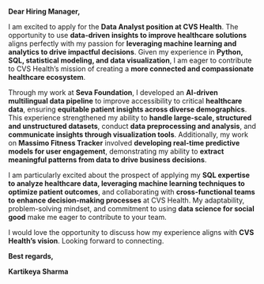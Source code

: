 **Dear Hiring Manager,**

  

I am excited to apply for the **Data Analyst position at CVS Health**. The opportunity to use **data-driven insights to improve healthcare solutions** aligns perfectly with my passion for **leveraging machine learning and analytics to drive impactful decisions**. Given my experience in **Python, SQL, statistical modeling, and data visualization**, I am eager to contribute to CVS Health’s mission of creating a **more connected and compassionate healthcare ecosystem**.

  

Through my work at **Seva Foundation**, I developed an **AI-driven multilingual data pipeline** to improve accessibility to critical **healthcare data**, ensuring **equitable patient insights across diverse demographics**. This experience strengthened my ability to **handle large-scale, structured and unstructured datasets**, conduct **data preprocessing and analysis**, and **communicate insights through visualization tools**. Additionally, my work on **Massimo Fitness Tracker** involved **developing real-time predictive models for user engagement**, demonstrating my ability to **extract meaningful patterns from data to drive business decisions**.

  

I am particularly excited about the prospect of applying my **SQL expertise to analyze healthcare data, leveraging machine learning techniques to optimize patient outcomes**, and collaborating with **cross-functional teams to enhance decision-making processes** at CVS Health. My adaptability, problem-solving mindset, and commitment to using **data science for social good** make me eager to contribute to your team.

  

I would love the opportunity to discuss how my experience aligns with **CVS Health’s vision**. Looking forward to connecting.

  

**Best regards,**

**Kartikeya Sharma**